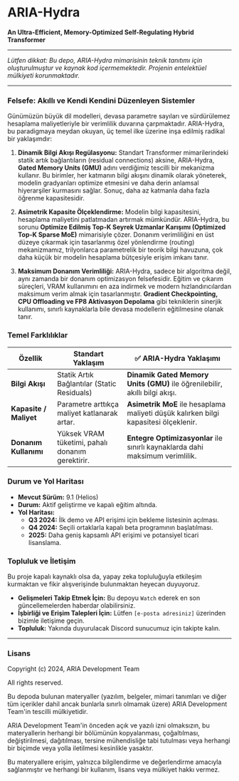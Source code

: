 # ARIA-Hydra

**An Ultra-Efficient, Memory-Optimized Self-Regulating Hybrid Transformer**

---

*Lütfen dikkat: Bu depo, ARIA-Hydra mimarisinin teknik tanıtımı için oluşturulmuştur ve kaynak kod içermemektedir. Projenin entelektüel mülkiyeti korunmaktadır.*

---

### Felsefe: Akıllı ve Kendi Kendini Düzenleyen Sistemler

Günümüzün büyük dil modelleri, devasa parametre sayıları ve sürdürülemez hesaplama maliyetleriyle bir verimlilik duvarına çarpmaktadır. ARIA-Hydra, bu paradigmaya meydan okuyan, üç temel ilke üzerine inşa edilmiş radikal bir yaklaşımdır:

1.  **Dinamik Bilgi Akışı Regülasyonu:** Standart Transformer mimarilerindeki statik artık bağlantıların (residual connections) aksine, ARIA-Hydra, **Gated Memory Units (GMU)** adını verdiğimiz tescilli bir mekanizma kullanır. Bu birimler, her katmanın bilgi akışını dinamik olarak yöneterek, modelin gradyanları optimize etmesini ve daha derin anlamsal hiyerarşiler kurmasını sağlar. Sonuç, daha az katmanla daha fazla öğrenme kapasitesidir.

2.  **Asimetrik Kapasite Ölçeklendirme:** Modelin bilgi kapasitesini, hesaplama maliyetini patlatmadan artırmak mümkündür. ARIA-Hydra, bu sorunu **Optimize Edilmiş Top-K Seyrek Uzmanlar Karışımı (Optimized Top-K Sparse MoE)** mimarisiyle çözer. Donanım verimliliğini en üst düzeye çıkarmak için tasarlanmış özel yönlendirme (routing) mekanizmamız, trilyonlarca parametrelik bir teorik bilgi havuzuna, çok daha küçük bir modelin hesaplama bütçesiyle erişim imkanı tanır.

3.  **Maksimum Donanım Verimliliği:** ARIA-Hydra, sadece bir algoritma değil, aynı zamanda bir donanım optimizasyon felsefesidir. Eğitim ve çıkarım süreçleri, VRAM kullanımını en aza indirmek ve modern hızlandırıcılardan maksimum verim almak için tasarlanmıştır. **Gradient Checkpointing, CPU Offloading ve FP8 Aktivasyon Depolama** gibi tekniklerin sinerjik kullanımı, sınırlı kaynaklarla bile devasa modellerin eğitilmesine olanak tanır.

### Temel Farklılıklar

| Özellik                 | Standart Yaklaşım                               | ✅ ARIA-Hydra Yaklaşımı                                                              |
| ----------------------- | ----------------------------------------------- | ---------------------------------------------------------------------------------- |
| **Bilgi Akışı**         | Statik Artık Bağlantılar (Static Residuals)     | **Dinamik Gated Memory Units (GMU)** ile öğrenilebilir, akıllı bilgi akışı.          |
| **Kapasite / Maliyet**  | Parametre arttıkça maliyet katlanarak artar.    | **Asimetrik MoE** ile hesaplama maliyeti düşük kalırken bilgi kapasitesi ölçeklenir. |
| **Donanım Kullanımı**   | Yüksek VRAM tüketimi, pahalı donanım gerektirir. | **Entegre Optimizasyonlar** ile sınırlı kaynaklarda dahi maksimum verimlilik.        |

### Durum ve Yol Haritası

*   **Mevcut Sürüm:** 9.1 (Helios)
*   **Durum:** Aktif geliştirme ve kapalı eğitim altında.
*   **Yol Haritası:**
    *   **Q3 2024:** İlk demo ve API erişimi için bekleme listesinin açılması.
    *   **Q4 2024:** Seçili ortaklarla kapalı beta programının başlatılması.
    *   **2025:** Daha geniş kapsamlı API erişimi ve potansiyel ticari lisanslama.

### Topluluk ve İletişim

Bu proje kapalı kaynaklı olsa da, yapay zeka topluluğuyla etkileşim kurmaktan ve fikir alışverişinde bulunmaktan heyecan duyuyoruz.

*   **Gelişmeleri Takip Etmek İçin:** Bu depoyu `Watch` ederek en son güncellemelerden haberdar olabilirsiniz.
*   **İşbirliği ve Erişim Talepleri İçin:** Lütfen `[e-posta adresiniz]` üzerinden bizimle iletişime geçin.
*   **Topluluk:** Yakında duyurulacak Discord sunucumuz için takipte kalın.

---

### Lisans

Copyright (c) 2024, ARIA Development Team

All rights reserved.

Bu depoda bulunan materyaller (yazılım, belgeler, mimari tanımları ve diğer tüm içerikler dahil ancak bunlarla sınırlı olmamak üzere) ARIA Development Team'in tescilli mülkiyetidir.

ARIA Development Team'in önceden açık ve yazılı izni olmaksızın, bu materyallerin herhangi bir bölümünün kopyalanması, çoğaltılması, değiştirilmesi, dağıtılması, tersine mühendisliğe tabi tutulması veya herhangi bir biçimde veya yolla iletilmesi kesinlikle yasaktır.

Bu materyallere erişim, yalnızca bilgilendirme ve değerlendirme amacıyla sağlanmıştır ve herhangi bir kullanım, lisans veya mülkiyet hakkı vermez.
